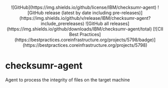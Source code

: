 <p style="text-align:center">
![GitHub](https://img.shields.io/github/license/IBM/checksumr-agent)
![GitHub release (latest by date including pre-releases)](https://img.shields.io/github/v/release/IBM/checksumr-agent?include_prereleases)
![GitHub all releases](https://img.shields.io/github/downloads/IBM/checksumr-agent/total)
[![CII Best Practices](https://bestpractices.coreinfrastructure.org/projects/5798/badge)](https://bestpractices.coreinfrastructure.org/projects/5798)
</p>

# checksumr-agent

Agent to process the integrity of files on the target machine
